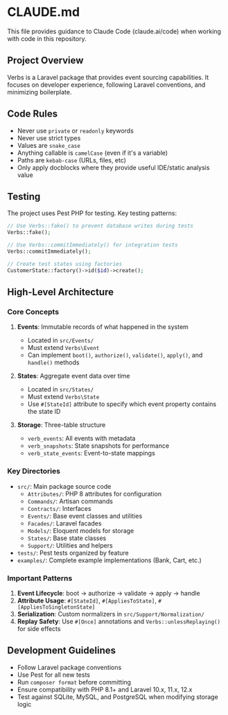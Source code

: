 # CLAUDE.md

This file provides guidance to Claude Code (claude.ai/code) when working with code in this repository.

## Project Overview

Verbs is a Laravel package that provides event sourcing capabilities. It focuses on developer experience, following
Laravel conventions, and minimizing boilerplate.

## Code Rules

- Never use `private` or `readonly` keywords
- Never use strict types
- Values are `snake_case`
- Anything callable is `camelCase` (even if it's a variable)
- Paths are `kebab-case` (URLs, files, etc)
- Only apply docblocks where they provide useful IDE/static analysis value

## Testing

The project uses Pest PHP for testing. Key testing patterns:

```php
// Use Verbs::fake() to prevent database writes during tests
Verbs::fake();

// Use Verbs::commitImmediately() for integration tests
Verbs::commitImmediately();

// Create test states using factories
CustomerState::factory()->id($id)->create();
```

## High-Level Architecture

### Core Concepts

1. **Events**: Immutable records of what happened in the system
    - Located in `src/Events/`
    - Must extend `Verbs\Event`
    - Can implement `boot()`, `authorize()`, `validate()`, `apply()`, and `handle()` methods

2. **States**: Aggregate event data over time
    - Located in `src/States/`
    - Must extend `Verbs\State`
    - Use `#[StateId]` attribute to specify which event property contains the state ID

3. **Storage**: Three-table structure
    - `verb_events`: All events with metadata
    - `verb_snapshots`: State snapshots for performance
    - `verb_state_events`: Event-to-state mappings

### Key Directories

- `src/`: Main package source code
    - `Attributes/`: PHP 8 attributes for configuration
    - `Commands/`: Artisan commands
    - `Contracts/`: Interfaces
    - `Events/`: Base event classes and utilities
    - `Facades/`: Laravel facades
    - `Models/`: Eloquent models for storage
    - `States/`: Base state classes
    - `Support/`: Utilities and helpers
- `tests/`: Pest tests organized by feature
- `examples/`: Complete example implementations (Bank, Cart, etc.)

### Important Patterns

1. **Event Lifecycle**: boot -> authorize → validate → apply → handle
2. **Attribute Usage**: `#[StateId]`, `#[AppliesToState]`, `#[AppliesToSingletonState]`
3. **Serialization**: Custom normalizers in `src/Support/Normalization/`
4. **Replay Safety**: Use `#[Once]` annotations and `Verbs::unlessReplaying()` for side effects

## Development Guidelines

- Follow Laravel package conventions
- Use Pest for all new tests
- Run `composer format` before committing
- Ensure compatibility with PHP 8.1+ and Laravel 10.x, 11.x, 12.x
- Test against SQLite, MySQL, and PostgreSQL when modifying storage logic
